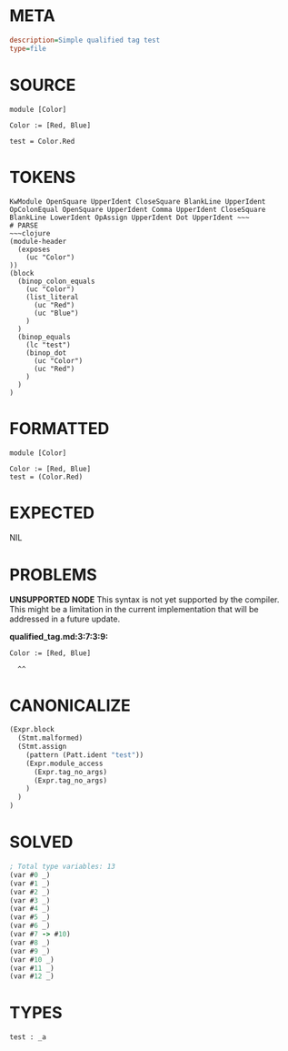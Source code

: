 # META
~~~ini
description=Simple qualified tag test
type=file
~~~
# SOURCE
~~~roc
module [Color]

Color := [Red, Blue]

test = Color.Red
~~~
# TOKENS
~~~text
KwModule OpenSquare UpperIdent CloseSquare BlankLine UpperIdent OpColonEqual OpenSquare UpperIdent Comma UpperIdent CloseSquare BlankLine LowerIdent OpAssign UpperIdent Dot UpperIdent ~~~
# PARSE
~~~clojure
(module-header
  (exposes
    (uc "Color")
))
(block
  (binop_colon_equals
    (uc "Color")
    (list_literal
      (uc "Red")
      (uc "Blue")
    )
  )
  (binop_equals
    (lc "test")
    (binop_dot
      (uc "Color")
      (uc "Red")
    )
  )
)
~~~
# FORMATTED
~~~roc
module [Color]

Color := [Red, Blue]
test = (Color.Red)
~~~
# EXPECTED
NIL
# PROBLEMS
**UNSUPPORTED NODE**
This syntax is not yet supported by the compiler.
This might be a limitation in the current implementation that will be addressed in a future update.

**qualified_tag.md:3:7:3:9:**
```roc
Color := [Red, Blue]
```
      ^^


# CANONICALIZE
~~~clojure
(Expr.block
  (Stmt.malformed)
  (Stmt.assign
    (pattern (Patt.ident "test"))
    (Expr.module_access
      (Expr.tag_no_args)
      (Expr.tag_no_args)
    )
  )
)
~~~
# SOLVED
~~~clojure
; Total type variables: 13
(var #0 _)
(var #1 _)
(var #2 _)
(var #3 _)
(var #4 _)
(var #5 _)
(var #6 _)
(var #7 -> #10)
(var #8 _)
(var #9 _)
(var #10 _)
(var #11 _)
(var #12 _)
~~~
# TYPES
~~~roc
test : _a
~~~
